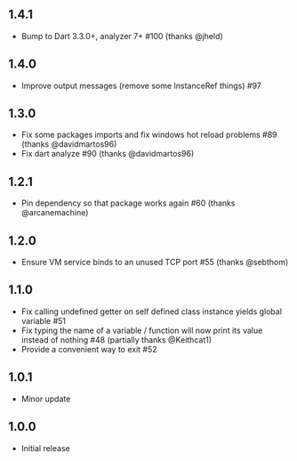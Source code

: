 ## 1.4.1

* Bump to Dart 3.3.0+, analyzer 7+ #100 (thanks @jheld)

## 1.4.0

* Improve output messages (remove some InstanceRef things) #97

## 1.3.0

* Fix some packages imports and fix windows hot reload problems #89 (thanks @davidmartos96)
* Fix dart analyze #90 (thanks @davidmartos96)

## 1.2.1

* Pin dependency so that package works again #60 (thanks @arcanemachine)

## 1.2.0

* Ensure VM service binds to an unused TCP port #55 (thanks @sebthom)

## 1.1.0

* Fix calling undefined getter on self defined class instance yields global variable #51
* Fix typing the name of a variable / function will now print its value instead of nothing #48 (partially thanks @Keithcat1)
* Provide a convenient way to exit #52

## 1.0.1

* Minor update

## 1.0.0

* Initial release

